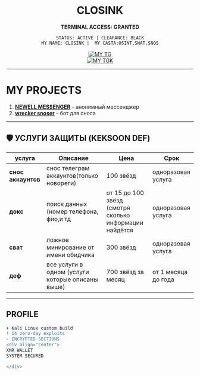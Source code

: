 <div align="center">

# CLOSINK
**TERMINAL ACCESS: GRANTED**  

`STATUS: ACTIVE | CLEARANCE: BLACK`  
`MY NAME: CLOSINK | 
MY CASTA:OSINT,SWAT,SNOS`

[![MY TG](https://img.shields.io/badge/ТГ-RED)](https://t.me/closink)  
[![MY TGK](https://img.shields.io/badge/ТГК-GREEN)](https://t.me/+bNP53gq3IvI5MDcy)  

</div>

---

# MY PROJECTS

1. **[NEWELL MESSENGER](https://t.me/+bNP53gq3IvI5MDcy)** - анонимный мессенджер  
2. **[wrecker snoser](https://t.me/wrecker_snoserbot)** - бот для сноса

---

## 🛡 УСЛУГИ ЗАЩИТЫ (KEKSOON DEF)
услуга | Описание | Цена | Срок
-------|----------|------|-----
**снос аккаунтов** | снос телеграм аккаунтов(только новореги) | 100 звёзд | одноразовая услуга
**докс** | поиск данных (номер телефона, фио,и тд | от 15 до 100 звёзд (смотря сколько информации найдётся | одноразовая услуга
**сват** | ложное минирование от имени обидчика | 300 звёзд | одноразовая услуга
**деф** | все услуги в одном  (услуги которые описаны выше)|700 звёзд за месяц|от 1 месяца до года 

---

## PROFILE
```diff
+ Kali Linux custom build
! 14 zero-day exploits
- ENCRYPTED SECTIONS
<div align="center">
XMR WALLET
SYSTEM SECURED

</div>
